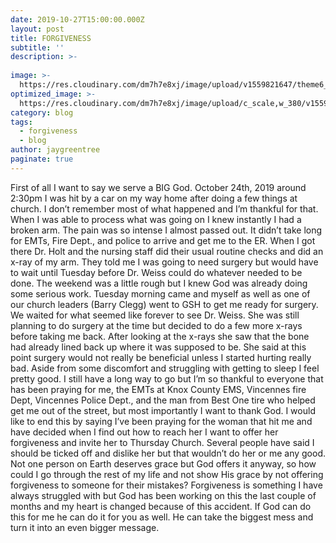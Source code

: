 ```yaml
---
date: 2019-10-27T15:00:00.000Z
layout: post
title: FORGIVENESS
subtitle: ''
description: >-
  
image: >-
  https://res.cloudinary.com/dm7h7e8xj/image/upload/v1559821647/theme6_qeeojf.jpg
optimized_image: >-
  https://res.cloudinary.com/dm7h7e8xj/image/upload/c_scale,w_380/v1559821647/theme6_qeeojf.jpg
category: blog
tags:
  - forgiveness
  - blog
author: jaygreentree
paginate: true
---
```

First of all I want to say we serve a BIG God. October 24th, 2019 around 2:30pm I was hit by a car on my way home after doing a few things at church. I don’t remember most of what happened and I’m thankful for that. When I was able to process what was going on I knew instantly I had a broken arm. The pain was so intense I almost passed out. It didn’t take long for EMTs, Fire Dept., and police to arrive and get me to the ER. When I got there Dr. Holt and the nursing staff did their usual routine checks and did an x-ray of my arm. They told me I was going to need surgery but would have to wait until Tuesday before Dr. Weiss could do whatever needed to be done. The weekend was a little rough but I knew God was already doing some serious work. Tuesday morning came and myself as well as one of our church leaders (Barry Clegg) went to GSH to get me ready for surgery. We waited for what seemed like forever to see Dr. Weiss. She was still planning to do surgery at the time but decided to do a few more x-rays before taking me back. After looking at the x-rays she saw that the bone had already lined back up where it was supposed to be. She said at this point surgery would not really be beneficial unless I started hurting really bad. Aside from some discomfort and struggling with getting to sleep I feel pretty good. I still have a long way to go but I’m so thankful to everyone that has been praying for me, the EMTs at Knox County EMS, Vincennes fire Dept, Vincennes Police Dept., and the man from Best One tire who helped get me out of the street, but most importantly I want to thank God. I would like to end this by saying I’ve been praying for the woman that hit me and have decided when I find out how to reach her I want to offer her forgiveness and invite her to Thursday Church. Several people have said I should be ticked off and dislike her but that wouldn’t do her or me any good. Not one person on Earth deserves grace but God offers it anyway, so how could I go through the rest of my life and not show His grace by not offering forgiveness to someone for their mistakes? Forgiveness is something I have always struggled with but God has been working on this the last couple of months and my heart is changed because of this accident. If God can do this for me he can do it for you as well. He can take the biggest mess and turn it into an even bigger message.